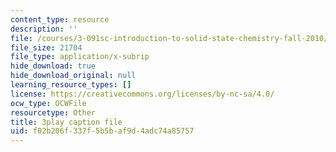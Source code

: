```yaml
---
content_type: resource
description: ''
file: /courses/3-091sc-introduction-to-solid-state-chemistry-fall-2010/f02b206f337f5b5baf9d4adc74a85757_j9DVXVwVyc4.vtt
file_size: 21704
file_type: application/x-subrip
hide_download: true
hide_download_original: null
learning_resource_types: []
license: https://creativecommons.org/licenses/by-nc-sa/4.0/
ocw_type: OCWFile
resourcetype: Other
title: 3play caption file
uid: f02b206f-337f-5b5b-af9d-4adc74a85757
---
```

